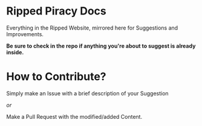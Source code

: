 # Ripped Piracy Docs

Everything in the Ripped Website, mirrored here for Suggestions and Improvements.

**Be sure to check in the repo if anything you're about to suggest is already inside.**

# How to Contribute?

Simply make an Issue with a brief description of your Suggestion  
  
_or_ 

Make a Pull Request with the modified/added Content.

